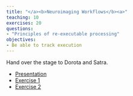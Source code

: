 ```yaml
---
title: "</a><b>Neuroimaging Workflows</b><a>"
teaching: 10
exercises: 20
questions:
- "Principles of re-executable processing"
objectives:
- Be able to track execution
---
```


Hand over the stage to Dorota and Satra.

- [Presentation](../presentations/processing/)
- [Exercise 1](http://www.reproducibleimaging.org/ohbm2018-training/03-01-reproin/#a-reproducible-glm-demo-analysis)
- [Exercise 2](../presentations/processing/#17)
